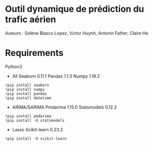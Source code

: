 # Outil dynamique de prédiction du trafic aérien

Auteurs : Solène Blasco Lopez, Victor Huynh, Antonin Falher, Claire He

# Requirements
Python3 

- All 
Seaborn 0.11.1
Pandas 1.1.3
Numpy 1.19.2
```
!pip install seaborn
!pip install numpy
!pip install pandas
!pip install datetime
```


- ARIMA/SARIMA
Pmdarima 1.15.0
Statsmodels 0.12.2
```
!pip install pmdarima
!pip install -U statsmodels
```

- Lasso
Scikit-learn 0.23.2
```
!pip install -U scikit-learn
```




